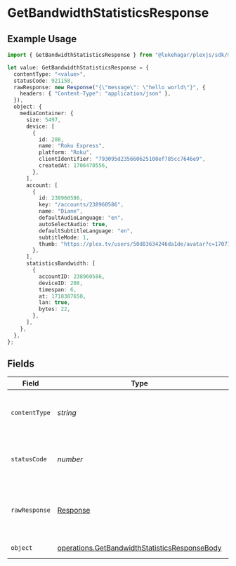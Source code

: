 # GetBandwidthStatisticsResponse

## Example Usage

```typescript
import { GetBandwidthStatisticsResponse } from "@lukehagar/plexjs/sdk/models/operations";

let value: GetBandwidthStatisticsResponse = {
  contentType: "<value>",
  statusCode: 921158,
  rawResponse: new Response("{\"message\": \"hello world\"}", {
    headers: { "Content-Type": "application/json" },
  }),
  object: {
    mediaContainer: {
      size: 5497,
      device: [
        {
          id: 208,
          name: "Roku Express",
          platform: "Roku",
          clientIdentifier: "793095d235660625108ef785cc7646e9",
          createdAt: 1706470556,
        },
      ],
      account: [
        {
          id: 238960586,
          key: "/accounts/238960586",
          name: "Diane",
          defaultAudioLanguage: "en",
          autoSelectAudio: true,
          defaultSubtitleLanguage: "en",
          subtitleMode: 1,
          thumb: "https://plex.tv/users/50d83634246da1de/avatar?c=1707110967",
        },
      ],
      statisticsBandwidth: [
        {
          accountID: 238960586,
          deviceID: 208,
          timespan: 6,
          at: 1718387650,
          lan: true,
          bytes: 22,
        },
      ],
    },
  },
};
```

## Fields

| Field                                                                                                                 | Type                                                                                                                  | Required                                                                                                              | Description                                                                                                           |
| --------------------------------------------------------------------------------------------------------------------- | --------------------------------------------------------------------------------------------------------------------- | --------------------------------------------------------------------------------------------------------------------- | --------------------------------------------------------------------------------------------------------------------- |
| `contentType`                                                                                                         | *string*                                                                                                              | :heavy_check_mark:                                                                                                    | HTTP response content type for this operation                                                                         |
| `statusCode`                                                                                                          | *number*                                                                                                              | :heavy_check_mark:                                                                                                    | HTTP response status code for this operation                                                                          |
| `rawResponse`                                                                                                         | [Response](https://developer.mozilla.org/en-US/docs/Web/API/Response)                                                 | :heavy_check_mark:                                                                                                    | Raw HTTP response; suitable for custom response parsing                                                               |
| `object`                                                                                                              | [operations.GetBandwidthStatisticsResponseBody](../../../sdk/models/operations/getbandwidthstatisticsresponsebody.md) | :heavy_minus_sign:                                                                                                    | Bandwidth Statistics                                                                                                  |